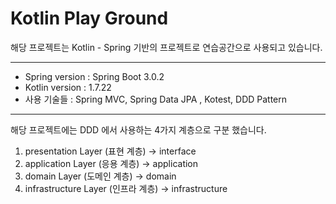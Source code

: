 # Kotlin Play Ground

해당 프로젝트는 Kotlin - Spring 기반의 프로젝트로 연습공간으로 사용되고 있습니다.

---

- Spring version : Spring Boot 3.0.2
- Kotlin version : 1.7.22
- 사용 기술들 : Spring MVC, Spring Data JPA , Kotest, DDD Pattern

---

해당 프로젝트에는 DDD 에서 사용하는 4가지 계층으로 구분 했습니다.

1. presentation Layer (표현 계층) -> interface
2. application Layer (응용 계층) -> application
3. domain Layer (도메인 계층) -> domain
4. infrastructure Layer (인프라 계층) -> infrastructure
